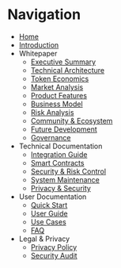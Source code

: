 # Navigation

* [Home](/)
* [Introduction](/whitepaper/README.md)
* Whitepaper
  * [Executive Summary](/whitepaper/executive-summary.md)
  * [Technical Architecture](/whitepaper/technical-architecture.md)
  * [Token Economics](/whitepaper/token-economics.md)
  * [Market Analysis](/whitepaper/market-analysis.md)
  * [Product Features](/whitepaper/product-features.md)
  * [Business Model](/whitepaper/business-model.md)
  * [Risk Analysis](/whitepaper/risk-analysis.md)
  * [Community & Ecosystem](/whitepaper/community-ecosystem.md)
  * [Future Development](/whitepaper/future-development.md)
  * [Governance](/whitepaper/governance.md)
* Technical Documentation
  * [Integration Guide](/whitepaper/integration-guide.md)
  * [Smart Contracts](/whitepaper/smart-contracts.md)
  * [Security & Risk Control](/whitepaper/security-risk-control.md)
  * [System Maintenance](/whitepaper/system-maintenance.md)
  * [Privacy & Security](/whitepaper/privacy-security.md)
* User Documentation
  * [Quick Start](/quick-start.md)
  * [User Guide](/whitepaper/user-guide.md)
  * [Use Cases](/whitepaper/use-cases.md)
  * [FAQ](/whitepaper/faq.md)
* Legal & Privacy
  * [Privacy Policy](/privacy.md)
  * [Security Audit](/whitepaper/security-audit.md)
